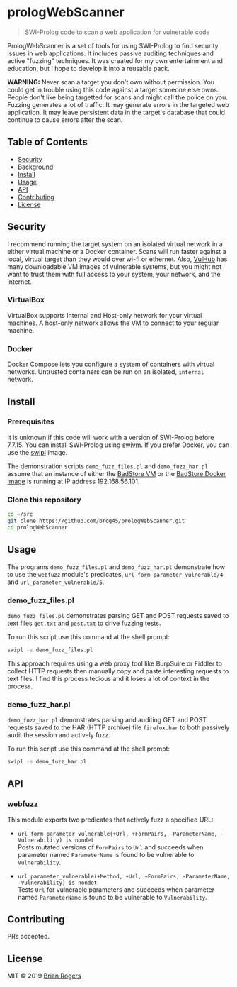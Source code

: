 # prologWebScanner

> SWI-Prolog code to scan a web application for vulnerable code

PrologWebScanner is a set of tools for using SWI-Prolog to find security issues in web applications. It includes passive auditing techniques and active "fuzzing" techniques. It was created for my own entertainment and education, but I hope to develop it into a reusable pack. 

**WARNING:** Never scan a target you don't own without permission. You could get in trouble using this code against a target someone else owns. People don't like being targetted for scans and might call the police on you. Fuzzing generates a lot of traffic. It may generate errors in the targeted web application. It may leave persistent data in the target's database that could continue to cause errors after the scan. 

## Table of Contents

- [Security](#security)
- [Background](#background)
- [Install](#install)
- [Usage](#usage)
- [API](#api)
- [Contributing](#contributing)
- [License](#license)

## Security

I recommend running the target system on an isolated virtual network in a either virtual machine or a Docker container. Scans will run faster against a local, virtual target than they would over wi-fi or ethernet. Also, [VulHub](https://www.vulnhub.com) has many downloadable VM images of vulnerable systems, but you might not want to trust them with full access to your system, your network, and the internet. 

### VirtualBox 

VirtualBox supports Internal and Host-only network for your virtual machines. A host-only network allows the VM to connect to your regular machine. 

### Docker

Docker Compose lets you configure a system of containers with virtual networks.
Untrusted containers can be run on an isolated, `internal` network. 

## Install

### Prerequisites

It is unknown if this code will work with a version of SWI-Prolog before 7.7.15. You can install SWI-Prolog using [swivm](https://github.com/fnogatz/swivm/blob/master/README.md). If you prefer Docker, you can use the [swipl](https://hub.docker.com/_/swipl) image. 

The demonstration scripts `demo_fuzz_files.pl` and `demo_fuzz_har.pl` assume that an instance of either the [BadStore VM](https://www.vulnhub.com/entry/badstore-123,41/) or the [BadStore Docker image](https://hub.docker.com/r/jvhoof/badstore-docker) is running at IP address 192.168.56.101.

### Clone this repository

```sh
cd ~/src
git clone https://github.com/brog45/prologWebScanner.git
cd prologWebScanner
```

## Usage

The programs `demo_fuzz_files.pl` and `demo_fuzz_har.pl` demonstrate how to use the `webfuzz` module's predicates, `url_form_parameter_vulnerable/4` and `url_parameter_vulnerable/5`. 

### demo_fuzz_files.pl

`demo_fuzz_files.pl` demonstrates parsing GET and POST requests saved to text files `get.txt` and `post.txt` to drive fuzzing tests.

To run this script use this command at the shell prompt: 

```sh
swipl -s demo_fuzz_files.pl
```

This approach requires using a web proxy tool like BurpSuire or Fiddler to collect HTTP requests then manually copy and paste interesting requests to text files. I find this process tedious and it loses a lot of context in the process.

### demo_fuzz_har.pl

`demo_fuzz_har.pl` demonstrates parsing and auditing GET and POST requests saved to the HAR (HTTP archive) file `firefox.har` to both passively audit the session and actively fuzz.

To run this script use this command at the shell prompt: 

```sh
swipl -s demo_fuzz_har.pl
```

## API

### webfuzz

This module exports two predicates that actively fuzz a specified URL:

- `url_form_parameter_vulnerable(+Url, +FormPairs, -ParameterName, -Vulnerability) is nondet`<br>
  Posts mutated versions of `FormPairs` to `Url` and succeeds when parameter named `ParameterName` is found to be vulnerable to `Vulnerability`.

- `url_parameter_vulnerable(+Method, +Url, +FormPairs, -ParameterName, -Vulnerability) is nondet`<br>
  Tests `Url` for vulnerable parameters and succeeds when parameter named `ParameterName` is found to be vulnerable to `Vulnerability`.

## Contributing

PRs accepted. 

## License

MIT © 2019 [Brian Rogers](https://github.com/brog45)
